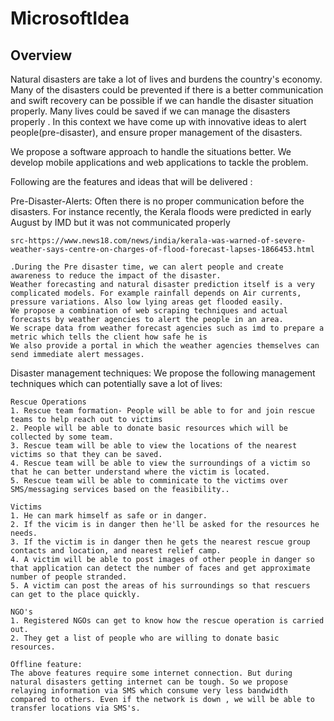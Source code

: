 # MicrosoftIdea
## Overview
Natural disasters are take a lot of lives and burdens the country's economy. Many of the disasters could be prevented if there is a better communication and swift recovery can be possible if we can handle the disaster situation properly. Many lives could be saved if we can manage the disasters properly . 
In this context we have come up with innovative ideas to alert people(pre-disaster), and ensure proper management of the disasters.

We propose a software approach to handle the situations better. We develop mobile applications and web applications to tackle the problem.

Following are the features and ideas that will be delivered : 

Pre-Disaster-Alerts:
	Often there is no proper communication before the disasters. For instance recently, the Kerala floods were predicted in early August by IMD but it was not communicated properly
	
	src-https://www.news18.com/news/india/kerala-was-warned-of-severe-weather-says-centre-on-charges-of-flood-forecast-lapses-1866453.html

	.During the Pre disaster time, we can alert people and create awareness to reduce the impact of the disaster. 
	Weather forecasting and natural disaster prediction itself is a very complicated models. For example rainfall depends on Air currents, pressure variations. Also low lying areas get flooded easily.
	We propose a combination of web scraping techniques and actual forecasts by weather agencies to alert the people in an area.
	We scrape data from weather forecast agencies such as imd to prepare a metric which tells the client how safe he is
	We also provide a portal in which the weather agencies themselves can send immediate alert messages.

Disaster management techniques:
	We propose the following management techniques which can potentially save a lot of lives:

	Rescue Operations
	1. Rescue team formation- People will be able to for and join rescue teams to help reach out to victims
	2. People will be able to donate basic resources which will be collected by some team.
	3. Rescue team will be able to view the locations of the nearest victims so that they can be saved.
	4. Rescue team will be able to view the surroundings of a victim so that he can better understand where the victim is located.
	5. Rescue team will be able to comminicate to the victims over SMS/messaging services based on the feasibility..

	Victims
	1. He can mark himself as safe or in danger.
	2. If the vicim is in danger then he'll be asked for the resources he needs.
	3. If the victim is in danger then he gets the nearest rescue group contacts and location, and nearest relief camp.
	4. A victim will be able to post images of other people in danger so that application can detect the number of faces and get approximate number of people stranded.
	5. A victim can post the areas of his surroundings so that rescuers can get to the place quickly.

	NGO's
	1. Registered NGOs can get to know how the rescue operation is carried out.
	2. They get a list of people who are willing to donate basic resources.

	Offline feature:
	The above features require some internet connection. But during natural disasters getting internet can be tough. So we propose relaying information via SMS which consume very less bandwidth compared to others. Even if the network is down , we will be able to transfer locations via SMS's.

